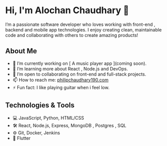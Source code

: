 # Hi, I'm Alochan Chaudhary 👋

I’m a passionate software developer who loves working with front-end , backend and mobile app technologies. I enjoy creating clean, maintainable code and collaborating with others to create amazing products!

## About Me

- 🔭 I’m currently working on [ A music player app ](coming soon).
- 🌱 I’m learning more about React , Node.js and DevOps.
- 👯 I’m open to collaborating on front-end and full-stack projects.
- 📫 How to reach me: [philipchaudhary190.com](mailto:philipchaudhary190@gmail.com)
- ⚡ Fun fact: I like playing guitar when i feel low.

## Technologies & Tools

- 💻 JavaScript, Python,  HTML/CSS
- 🛠 React, Node.js, Express, MongoDB , Postgres , SQL
- ⚙️ Git, Docker,  Jenkins
- 📱 Flutter
